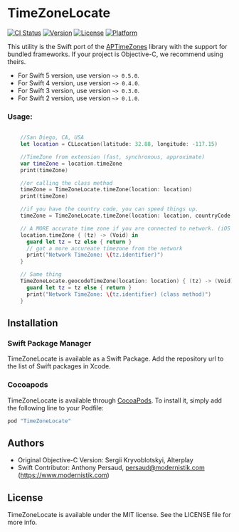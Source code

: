 # TimeZoneLocate

[![CI Status](https://img.shields.io/travis/modernistik/TimeZoneLocate.svg?style=flat)](https://travis-ci.org/modernistik/TimeZoneLocate)
[![Version](https://img.shields.io/cocoapods/v/TimeZoneLocate.svg?style=flat)](https://cocoapods.org/pods/TimeZoneLocate)
[![License](https://img.shields.io/cocoapods/l/TimeZoneLocate.svg?style=flat)](https://cocoapods.org/pods/TimeZoneLocate)
[![Platform](https://img.shields.io/cocoapods/p/TimeZoneLocate.svg?style=flat)](https://cocoapods.org/pods/TimeZoneLocate)

This utility is the Swift port of the [APTimeZones](https://github.com/Alterplay/APTimeZones) library with the support for bundled frameworks. If your project is Objective-C, we recommend using theirs.

* For Swift 5 version, use version `~> 0.5.0`.
* For Swift 4 version, use version `~> 0.4.0`.
* For Swift 3 version, use version `~> 0.3.0`.
* For Swift 2 version, use version `~> 0.1.0`.

### Usage:

```swift

    //San Diego, CA, USA
    let location = CLLocation(latitude: 32.88, longitude: -117.15)

    //TimeZone from extension (fast, synchronous, approximate)
    var timeZone = location.timeZone
    print(timeZone)

    //or calling the class method
    timeZone = TimeZoneLocate.timeZone(location: location)
    print(timeZone)

    //if you have the country code, you can speed things up.
    timeZone = TimeZoneLocate.timeZone(location: location, countryCode: "US")

    // A MORE accurate time zone if you are connected to network. (iOS 9.0 or later)
    location.timeZone { (tz) -> (Void) in
      guard let tz = tz else { return }
      // got a more accureate timezone from the network
      print("Network TimeZone: \(tz.identifier)")
    }

    // Same thing
    TimeZoneLocate.geocodeTimeZone(location: location) { (tz) -> (Void) in
      guard let tz = tz else { return }
      print("Network TimeZone: \(tz.identifier) (class method)")
    }

```

## Installation

### Swift Package Manager
TimeZoneLocate is available as a Swift Package. Add the repository url to the list of Swift packages in Xcode.

### Cocoapods
TimeZoneLocate is available through [CocoaPods](https://cocoapods.org). To install it, simply add the following line to your Podfile:

```ruby
pod "TimeZoneLocate"
```

## Authors
 * Original Objective-C Version: Sergii Kryvoblotskyi, Alterplay
 * Swift Contributor: Anthony Persaud, persaud@modernistik.com (https://www.modernistik.com)

## License

TimeZoneLocate is available under the MIT license. See the LICENSE file for more info.
